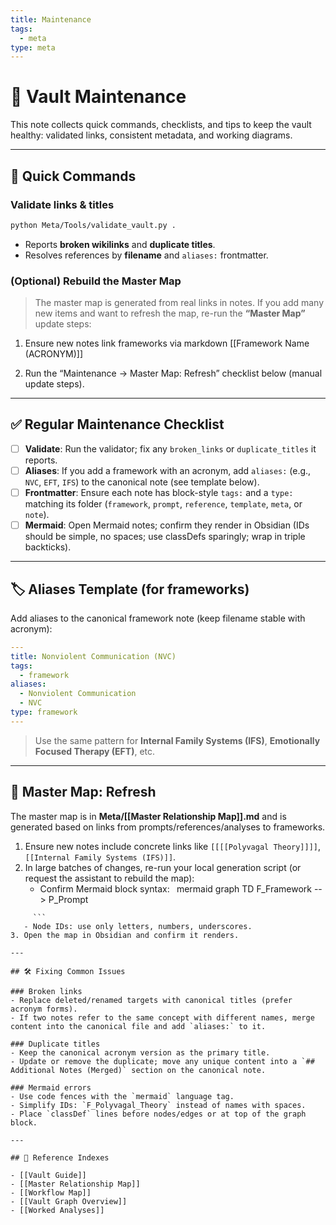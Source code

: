 ```yaml
---
title: Maintenance
tags:
  - meta
type: meta
---
```


<!-- @format -->

# 🧰 Vault Maintenance

This note collects quick commands, checklists, and tips to keep the vault healthy: validated links, consistent metadata, and working diagrams.

---

## 🚀 Quick Commands

### Validate links & titles

```bash
python Meta/Tools/validate_vault.py .
```

- Reports **broken wikilinks** and **duplicate titles**.
- Resolves references by **filename** and `aliases:` frontmatter.

### (Optional) Rebuild the Master Map

> The master map is generated from real links in notes. If you add many new items and want to refresh the map, re-run the **“Master Map”** update steps:

1. Ensure new notes link frameworks via markdown [[Framework Name (ACRONYM)]]

2. Run the “Maintenance → Master Map: Refresh” checklist below (manual update steps).

---

## ✅ Regular Maintenance Checklist

- [ ] **Validate**: Run the validator; fix any `broken_links` or `duplicate_titles` it reports.
- [ ] **Aliases**: If you add a framework with an acronym, add `aliases:` (e.g., `NVC`, `EFT`, `IFS`) to the canonical note (see template below).
- [ ] **Frontmatter**: Ensure each note has block-style `tags:` and a `type:` matching its folder (`framework`, `prompt`, `reference`, `template`, `meta`, or `note`).
- [ ] **Mermaid**: Open Mermaid notes; confirm they render in Obsidian (IDs should be simple, no spaces; use classDefs sparingly; wrap in triple backticks).

---

## 🏷 Aliases Template (for frameworks)

Add aliases to the canonical framework note (keep filename stable with acronym):

```yaml
---
title: Nonviolent Communication (NVC)
tags:
  - framework
aliases:
  - Nonviolent Communication
  - NVC
type: framework
---
```

> Use the same pattern for **Internal Family Systems (IFS)**, **Emotionally Focused Therapy (EFT)**, etc.

---

## 🧩 Master Map: Refresh

The master map is in **Meta/[[Master Relationship Map]].md** and is generated based on links from prompts/references/analyses to frameworks.

1. Ensure new notes include concrete links like `[[[[Polyvagal Theory]]]]`, `[[Internal Family Systems (IFS)]]`.
2. In large batches of changes, re-run your local generation script (or request the assistant to rebuild the map):
   - Confirm Mermaid block syntax:
     `
`mermaid
     graph TD
     F_Framework --> P_Prompt

````
     ```
   - Node IDs: use only letters, numbers, underscores.
3. Open the map in Obsidian and confirm it renders.

---

## 🛠 Fixing Common Issues

### Broken links
- Replace deleted/renamed targets with canonical titles (prefer acronym forms).
- If two notes refer to the same concept with different names, merge content into the canonical file and add `aliases:` to it.

### Duplicate titles
- Keep the canonical acronym version as the primary title.
- Update or remove the duplicate; move any unique content into a `## Additional Notes (Merged)` section on the canonical note.

### Mermaid errors
- Use code fences with the `mermaid` language tag.
- Simplify IDs: `F_Polyvagal_Theory` instead of names with spaces.
- Place `classDef` lines before nodes/edges or at top of the graph block.

---

## 📎 Reference Indexes

- [[Vault Guide]]
- [[Master Relationship Map]]
- [[Workflow Map]]
- [[Vault Graph Overview]]
- [[Worked Analyses]]
````

